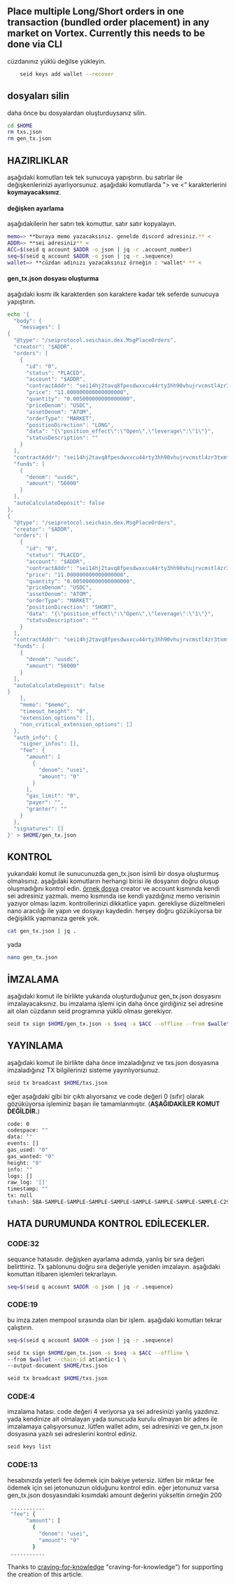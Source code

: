 ## Place multiple Long/Short orders in one transaction (bundled order placement) in any market on Vortex. Currently this needs to be done via CLI
cüzdanınız yüklü değilse yükleyin.
```bash
    seid keys add wallet --recover
```

## dosyaları silin
daha önce bu dosyalardan oluşturduysanız silin.
```bash
cd $HOME
rm txs.json
rm gen_tx.json
```

## HAZIRLIKLAR
aşağıdaki komutları tek tek sunucuya yapıştırın.
bu satırlar ile değişkenlerinizi ayarlıyorsunuz.
aşağıdaki komutlarda "> ve <" karakterlerini **koymayacaksınız**.
#### değişken ayarlama
aşağıdakilerin her satırı tek komuttur. satır satır kopyalayın.
```bash
memo=> **buraya memo yazacaksınız. genelde discord adresiniz.** <
ADDR=> **sei adresiniz** <
ACC=$(seid q account $ADDR -o json | jq -r .account_number)
seq=$(seid q account $ADDR -o json | jq -r .sequence)
wallet=> **cüzdan adınızı yazacaksınız örneğin : *wallet* ** <
```
#### gen_tx.json dosyası oluşturma
aşağıdaki kısmı ilk karakterden son karaktere kadar tek seferde sunucuya yapıştırın.
```bash
echo '{
  "body": {
    "messages": [
{
  "@type": "/seiprotocol.seichain.dex.MsgPlaceOrders",
  "creator": "$ADDR",
  "orders": [
    {
      "id": "0",
      "status": "PLACED",
      "account": "$ADDR",
      "contractAddr": "sei14hj2tavq8fpesdwxxcu44rty3hh90vhujrvcmstl4zr3txmfvw9sh9m79m",
      "price": "11.800000000000000000",
      "quantity": "0.005000000000000000",
      "priceDenom": "USDC",
      "assetDenom": "ATOM",
      "orderType": "MARKET",
      "positionDirection": "LONG",
      "data": "{\"position_effect\":\"Open\",\"leverage\":\"1\"}",
      "statusDescription": ""
    }
  ],
  "contractAddr": "sei14hj2tavq8fpesdwxxcu44rty3hh90vhujrvcmstl4zr3txmfvw9sh9m79m",
  "funds": [
    {
      "denom": "uusdc",
      "amount": "56000"
    }
  ],
  "autoCalculateDeposit": false
},
{
  "@type": "/seiprotocol.seichain.dex.MsgPlaceOrders",
  "creator": "$ADDR",
  "orders": [
    {
      "id": "0",
      "status": "PLACED",
      "account": "$ADDR",
      "contractAddr": "sei14hj2tavq8fpesdwxxcu44rty3hh90vhujrvcmstl4zr3txmfvw9sh9m79m",
      "price": "11.000000000000000000",
      "quantity": "0.005000000000000000",
      "priceDenom": "USDC",
      "assetDenom": "ATOM",
      "orderType": "MARKET",
      "positionDirection": "SHORT",
      "data": "{\"position_effect\":\"Open\",\"leverage\":\"1\"}",
      "statusDescription": ""
    }
  ],
  "contractAddr": "sei14hj2tavq8fpesdwxxcu44rty3hh90vhujrvcmstl4zr3txmfvw9sh9m79m",
  "funds": [
    {
      "denom": "uusdc",
      "amount": "56000"
    }
  ],
  "autoCalculateDeposit": false
}
    ],
    "memo": "$memo",
    "timeout_height": "0",
    "extension_options": [],
    "non_critical_extension_options": []
  },
  "auth_info": {
    "signer_infos": [],
    "fee": {
      "amount": [
        {
          "denom": "usei",
          "amount": "0"
        }
      ],
      "gas_limit": "0",
      "payer": "",
      "granter": ""
    }
  },
  "signatures": []
}' > $HOME/gen_tx.json
```
## KONTROL
yukarıdaki komut ile sunucunuzda gen_tx.json isimli bir dosya oluşturmuş olmalısınız.
aşağıdaki komutların herhangi birisi ile dosyanın doğru oluşup oluşmadığını kontrol edin. [örnek dosya](https://github.com/snipeTR/sei_act2/blob/main/ornek_gen_tx.json "örnek dosya")
creator ve account kısmında kendi sei adresiniz yazmalı. memo kısmında ise kendi yazdığınız memo verisinin yazıyor olması lazım. kontrollerinizi dikkatlice yapın. gerekliyse düzeltmeleri nano aracılığı ile yapın ve dosyayı kaydedin. herşey doğru gözüküyorsa bir değişiklik yapmanıza gerek yok.

```bash
cat gen_tx.json | jq .
```
yada
```bash
nano gen_tx.json
```

## İMZALAMA
aşağıdaki komut ile birlikte yukarıda oluşturduğunuz gen_tx.json dosyasını imzalayacaksınız. bu imzalama işlemi için daha önce girdiğiniz sei adresine ait olan cüzdanın seid programına yüklü olması gerekiyor.

```bash
seid tx sign $HOME/gen_tx.json -s $seq -a $ACC --offline --from $wallet --chain-id atlantic-1 --output-document $HOME/txs.json
```

## YAYINLAMA
aşağıdaki komut ile birlikte  daha önce imzaladığınız ve txs.json dosyasına imzaladığınız TX bilgilerinizi sisteme yayınlıyorsunuz.

```bash
seid tx broadcast $HOME/txs.json
```
eğer aşağıdaki gibi bir çıktı alıyorsanız ve code değeri 0 (sıfır) olarak gözüküyorsa işleminiz başarı ile tamamlanmıştır. (**AŞAĞIDAKİLER KOMUT DEĞİLDİR.**)

```bash
code: 0
codespace: ""
data: ""
events: []
gas_used: "0"
gas_wanted: "0"
height: "0"
info: ""
logs: []
raw_log: '[]'
timestamp: ""
tx: null
txhash: 5BA-SAMPLE-SAMPLE-SAMPLE-SAMPLE-SAMPLE-SAMPLE-SAMPLE-SAMPLE-C29C
```

## HATA DURUMUNDA KONTROL EDİLECEKLER.
### CODE:32
sequance hatasıdır. değişken ayarlama adımda, yanlış bir sıra değeri belirttiniz. Tx şablonunu doğru sıra değeriyle yeniden imzalayın. 
aşağıdaki komuttan itibaren işlemleri tekrarlayın.
```bash
seq=$(seid q account $ADDR -o json | jq -r .sequence)
```
### CODE:19
bu imza zaten mempool sırasında olan bir işlem. aşağıdaki komutları tekrar çalıştırın.
```bash
seq=$(seid q account $ADDR -o json | jq -r .sequence)
```

```bash
seid tx sign $HOME/gen_tx.json -s $seq -a $ACC --offline \
--from $wallet --chain-id atlantic-1 \
--output-document $HOME/txs.json
```

```bash
seid tx broadcast $HOME/txs.json
```
### CODE:4
imzalama hatası. code değeri 4 veriyorsa ya sei adresinizi yanlış yazdınız. yada kendinize ait olmalayan yada sunucuda kurulu olmayan bir adres ile imzalamaya çalışıyorsunuz. lütfen wallet adını, sei adresinizi ve gen_tx.json dosyasına yazılı sei adreslerini kontrol ediniz.
```bash
seid keys list
```
### CODE:13
hesabınızda yeterli fee ödemek için bakiye yetersiz. lütfen bir miktar fee ödemek için sei jetonunuzun olduğunu kontrol edin. eğer jetonunuz varsa gen_tx.json dosyasındaki kısımdaki amount değerini yükseltin örneğin 200
```bash
 ...........
 "fee": {
      "amount": [
        {
          "denom": "usei",
          "amount": "0"
        }
 ...........
```



Thanks to [craving-for-knowledge](https://craving-for-knowledge.gitbook.io/craving_for_knowledge/proekty/sei/act-2-missions/place-multiple-orders-in-one-transaction) "craving-for-knowledge") for supporting the creation of this article.
